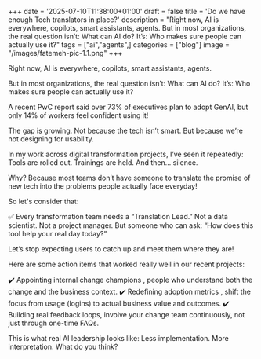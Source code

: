+++
date = '2025-07-10T11:38:00+01:00'
draft = false
title = 'Do we have enough Tech translators in place?'
description = "Right now, AI is everywhere, copilots, smart assistants, agents. But in most organizations, the real question isn’t: What can AI do? It’s: Who makes sure people can actually use it?"
tags = ["ai","agents",]
categories = ["blog"]
image = "/images/fatemeh-pic-1.1.png" 
+++

Right now, AI is everywhere, copilots, smart assistants, agents.

But in most organizations, the real question isn’t: What can AI do?
 It’s: Who makes sure people can actually use it?

A recent PwC report said over 73% of executives plan to adopt GenAI,
 but only 14% of workers feel confident using it!

The gap is growing. Not because the tech isn’t smart.
But because we’re not designing for usability.

In my work across digital transformation projects, I’ve seen it repeatedly:
Tools are rolled out.
Trainings are held.
And then… silence.

Why? Because most teams don’t have someone to translate the promise of new tech into the problems people actually face everyday!

So let's consider that:

✅ Every transformation team needs a “Translation Lead.”
 Not a data scientist. Not a project manager. But someone who can ask:
 “How does this tool help your real day today?”

Let’s stop expecting users to catch up and meet them where they are!

Here are some action items that worked really well in our recent projects:

✔️ Appointing internal change champions , people who understand both the change and the business context.
 ✔️ Redefining adoption metrics , shift the focus from usage (logins) to actual business value and outcomes.
 ✔️ Building real feedback loops, involve your change team continuously, not just through one-time FAQs.

This is what real AI leadership looks like: Less implementation. More interpretation. What do you think?
